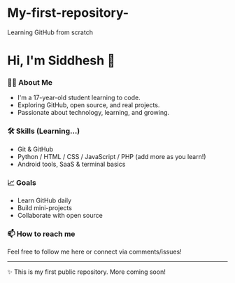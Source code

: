 # My-first-repository-
Learning GitHub from scratch 
# Hi, I'm Siddhesh 👋

### 🧑‍🎓 About Me
- I'm a 17-year-old student learning to code.
- Exploring GitHub, open source, and real projects.
- Passionate about technology, learning, and growing.

### 🛠️ Skills (Learning...)
- Git & GitHub
- Python / HTML / CSS / JavaScript / PHP (add more as you learn!)
- Android tools, SaaS & terminal basics

### 📈 Goals
- Learn GitHub daily
- Build mini-projects
- Collaborate with open source

### 📫 How to reach me
Feel free to follow me here or connect via comments/issues!


---
✨ This is my first public repository. More coming soon!
